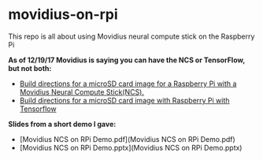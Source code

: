 # movidius-on-rpi

This repo is all about using Movidius neural compute stick on the Raspberry Pi


**As of 12/19/17 Movidius is saying you can have the NCS or TensorFlow, but not both:**
* [Build directions for a microSD card image for a Raspberry Pi with a Movidius Neural Compute Stick(NCS).](build.md)
* [Build directions for a microSD card image with Raspberry Pi with Tensorflow](tensorflow_build.md)


**Slides from a short demo I gave:**
* [Movidius NCS on RPi Demo.pdf](Movidius NCS on RPi Demo.pdf)
* [Movidius NCS on RPi Demo.pptx](Movidius NCS on RPi Demo.pptx)
